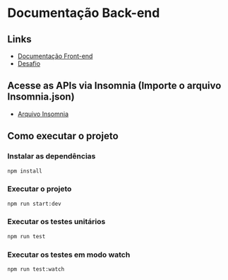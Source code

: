 # Documentação Back-end

## Links

- [Documentação Front-end](../frontend/README.md)
- [Desafio](../README.md)

## Acesse as APIs via Insomnia (Importe o arquivo Insomnia.json)

- [Arquivo Insomnia](./Insomnia.json)

## Como executar o projeto

### Instalar as dependências
```bash
npm install
```

### Executar o projeto
```bash
npm run start:dev
```

### Executar os testes unitários
```bash
npm run test
```

### Executar os testes em modo watch

```bash	
npm run test:watch
```
